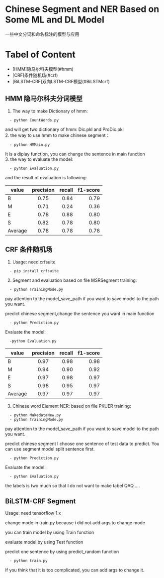 # Chinese Segment and NER Based on Some ML and DL Model
一些中文分词和命名标注的模型与应用

# Tabel of Content

- [HMM]隐马尔科夫模型(#hmm)
- [CRF]条件随机场(#crf)
- [BiLSTM-CRF]双向LSTM-CRF模型(#BiLSTMcrf)

<a name ="hmm"></a>
## HMM 隐马尔科夫分词模型
1. The way to make Dictionary of hmm:<br>
```
  - python CountWords.py
```
and will get two dictionary of hmm: Dic.pkl and ProDic.pkl<br>
2. the way to use hmm to make chinese segment：<br>
```
  - python HMMain.py
```
It is a diplay function, you can change the sentence in main function<br>
3. the way to evaluate the model:<br>
```
  - pyhton Evaluation.py
```
and the result of evaluation is following:

| value | precision | recall | f1-score | 
| - | :-: | -: | -: | 
| B | 0.75 | 0.84 | 0.79 |
| M | 0.71 | 0.24 | 0.36 |
| E | 0.78 | 0.88 | 0.80 |
| S | 0.82 | 0.78 | 0.80 |
| Average | 0.78 | 0.78 | 0.78 |


<a name ="crf"></a>
## CRF 条件随机场
1. Usage: need crfsuite
```
  - pip install crfsuite
```
2. Segment and evaluation
  based on file MSRSegment 
  training:
```
  - python TrainingMode.py
```
pay attention to the model_save_path if you want to save model to the path you want.

  predict chinese segment,change the sentence you want in main function
```
  - python Prediction.py
```
  
   Evaluate the model:
```
  -python Evaluation.py
```


| value | precision | recall | f1-score | 
| - | :-: | -: | -: |  
| B | 0.97 | 0.98 | 0.98 |
| M | 0.94 | 0.90 | 0.92 |
| E | 0.97 | 0.98 | 0.97 |
| S | 0.98 | 0.95 | 0.97 |
| Average | 0.97 | 0.97 | 0.97 |


3.  Chinese word Element NER:
  based on file PKUER
  training:
```
  - python MakedataNew.py
  - python TrainingMode.py
```
pay attention to the model_save_path if you want to save model to the path you want.

  predict chinese segment
  I choose one sentence of test data to predict. You can use segment model split sentence first. 
```
  - python Prediction.py
```
  
   Evaluate the model:
```
  - python Evaluation.py
```
the labels is two much so that I do not want to make tabel QAQ.....
  

<a name ="BiLSTMcrf"></a>
## BiLSTM-CRF Segment
Usage: need tensorflow 1.x

change mode in train.py because i did not add args to change mode

you can train model by using Train function

evaluate model by using Test function

predict one sentence by using predict_random function

```
  - python train.py
```

If you think that it is too complicated, you can add args to change it.







